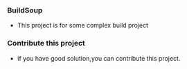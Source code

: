 ### BuildSoup

* This project is for some complex build project

### Contribute this project

* if you have good solution,you can contribute this project.
